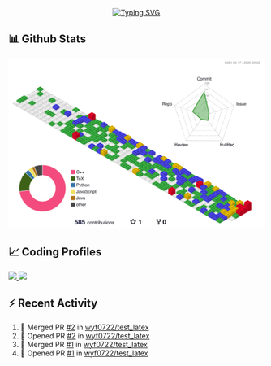 <!--
**wyf0722/wyf0722** is a ✨ _special_ ✨ repository because its `README.md` (this file) appears on your GitHub profile.

Here are some ideas to get you started:

- 🔭 I’m currently working on ...
- 🌱 I’m currently learning ...
- 👯 I’m looking to collaborate on ...
- 🤔 I’m looking for help with ...
- 💬 Ask me about ...
- 📫 How to reach me: ...
- 😄 Pronouns: ...
- ⚡ Fun fact: ...
-->


<p align="center">
  <a href="https://git.io/typing-svg"><img src="https://readme-typing-svg.demolab.com?font=Dancing+Script&weight=700&size=40&pause=1000&color=F7367B&center=true&vCenter=true&width=500&height=100&lines=Hi!+I'm+wyf!;coming+from+Nanjing+University;Back-End+Engineer" alt="Typing SVG" /></a>

</p>

## 📊 Github Stats
![](./profile-3d-contrib/profile-gitblock.svg)


## 📈 Coding Profiles

<span>
<a href="https://leetcode.com/u/biggest_fw/">
<img height="316px" src="https://leetcard.jacoblin.cool/biggest_fw?theme=unicorn&font=Fira%20Code&ext=contest"/>
</a>
<a href="https://leetcode.cn/u/zhangxi-bytedance">
<img height="316px" src="https://leetcard.jacoblin.cool/zhangxi-bytedance?theme=unicorn&font=Fira%20Code&ext=heatmap&site=cn"/>
</a>
</span>

## :zap: Recent Activity
<!--START_SECTION:activity-->
1. 🎉 Merged PR [#2](https://github.com/wyf0722/test_latex/pull/2) in [wyf0722/test_latex](https://github.com/wyf0722/test_latex)
2. 💪 Opened PR [#2](https://github.com/wyf0722/test_latex/pull/2) in [wyf0722/test_latex](https://github.com/wyf0722/test_latex)
3. 🎉 Merged PR [#1](https://github.com/wyf0722/test_latex/pull/1) in [wyf0722/test_latex](https://github.com/wyf0722/test_latex)
4. 💪 Opened PR [#1](https://github.com/wyf0722/test_latex/pull/1) in [wyf0722/test_latex](https://github.com/wyf0722/test_latex)
<!--END_SECTION:activity-->

